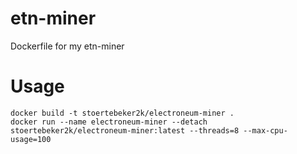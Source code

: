 # etn-miner
Dockerfile for my etn-miner
# Usage

```
docker build -t stoertebeker2k/electroneum-miner .
docker run --name electroneum-miner --detach stoertebeker2k/electroneum-miner:latest --threads=8 --max-cpu-usage=100
```

